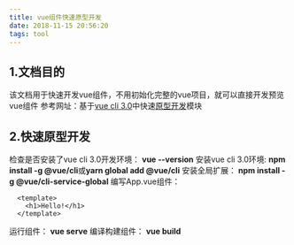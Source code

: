 ```yaml
---
title: vue组件快速原型开发
date: 2018-11-15 20:56:20
tags: tool
---
```

## 1.文档目的
该文档用于快速开发vue组件，不用初始化完整的vue项目，就可以直接开发预览vue组件
参考网址：基于[vue cli 3.0](https://cli.vuejs.org/zh/guide/)中快速[原型开发](https://cli.vuejs.org/zh/guide/prototyping.html)模块

## 2.快速原型开发
检查是否安装了vue cli 3.0开发环境： **vue --version**
安装vue cli 3.0环境: **npm install -g @vue/cli**或**yarn global add @vue/cli**
安装全局扩展： **npm install -g @vue/cli-service-global**
编写App.vue组件：
```
  <template>
    <h1>Hello!</h1>
  </template>
```
运行组件： **vue serve**
编译构建组件： **vue build**